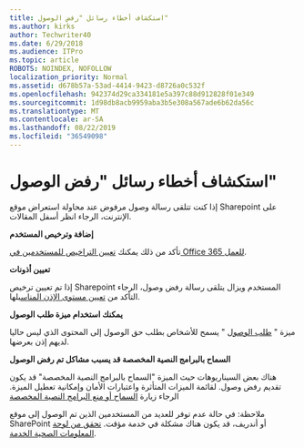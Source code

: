 ```yaml
---
title: استكشاف أخطاء رسائل "رفض الوصول"
ms.author: kirks
author: Techwriter40
ms.date: 6/29/2018
ms.audience: ITPro
ms.topic: article
ROBOTS: NOINDEX, NOFOLLOW
localization_priority: Normal
ms.assetid: d678b57a-53ad-4414-9423-d8726a0c532f
ms.openlocfilehash: 942374d29ca334181e5a397c88d912828f01e349
ms.sourcegitcommit: 1d98db8acb9959aba3b5e308a567ade6b62da56c
ms.translationtype: MT
ms.contentlocale: ar-SA
ms.lasthandoff: 08/22/2019
ms.locfileid: "36549098"
---
```

# <a name="troubleshoot-access-denied-messages"></a>استكشاف أخطاء رسائل "رفض الوصول"

إذا كنت تتلقى رسالة وصول مرفوض عند محاولة استعراض موقع Sharepoint على الإنترنت، الرجاء انظر أسفل المقالات.

**إضافة وترخيص المستخدم**

تأكد من ذلك يمكنك [تعيين التراخيص للمستخدمين في Office 365 للعمل](https://docs.microsoft.com/office365/admin/subscriptions-and-billing/assign-licenses-to-users?view=o365-worldwide&amp;tabs=One).

**تعيين أذونات**

إذا تم تعيين ترخيص Sharepoint المستخدم ويزال يتلقى رسالة رفض وصول، الرجاء التأكد من [تعيين مستوى الإذن المناسب](https://docs.microsoft.com/sharepoint/understanding-permission-levels)لها.

**يمكنك استخدام ميزة طلب الوصول**

ميزة " [طلب الوصول](https://support.office.com/article/Set-up-and-manage-access-requests-94B26E0B-2822-49D4-929A-8455698654B3) " يسمح للأشخاص بطلب حق الوصول إلى المحتوى الذي ليس حاليا لديهم إذن بعرضها. 

**السماح بالبرامج النصية المخصصة قد يسبب مشاكل تم رفض الوصول**

هناك بعض السيناريوهات حيث الميزة "السماح بالبرامج النصية المخصصة" قد يكون تقديم رفض وصول. لقائمة الميزات المتأثرة واعتبارات الأمان وإمكانية تعطيل الميزة. الرجاء زيارة [السماح أو منع البرامج النصية المخصصة](https://docs.microsoft.com/sharepoint/allow-or-prevent-custom-script)

ملاحظة: في حالة عدم توفر للعديد من المستخدمين الذين تم الوصول إلى موقع SharePoint أو أندريف، قد يكون هناك مشكلة في خدمة مؤقت. [تحقق من لوحة المعلومات الصحية الخدمة](https://portal.office.com/adminportal/home#/servicehealth).


  

